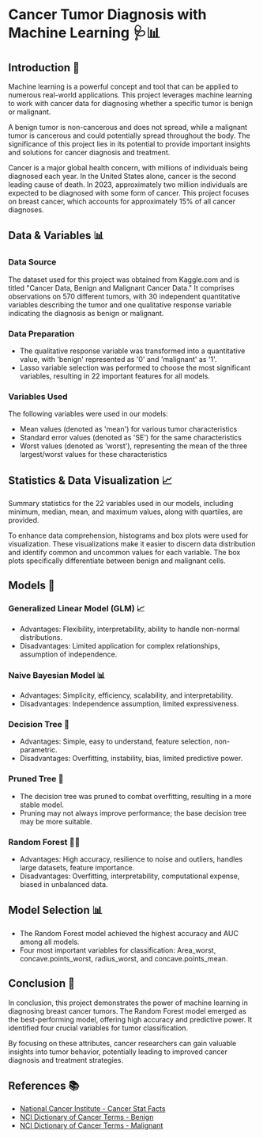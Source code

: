 # Cancer Tumor Diagnosis with Machine Learning 🩺📊

## Introduction 📝

Machine learning is a powerful concept and tool that can be applied to numerous real-world applications. This project leverages machine learning to work with cancer data for diagnosing whether a specific tumor is benign or malignant.

A benign tumor is non-cancerous and does not spread, while a malignant tumor is cancerous and could potentially spread throughout the body. The significance of this project lies in its potential to provide important insights and solutions for cancer diagnosis and treatment.

Cancer is a major global health concern, with millions of individuals being diagnosed each year. In the United States alone, cancer is the second leading cause of death. In 2023, approximately two million individuals are expected to be diagnosed with some form of cancer. This project focuses on breast cancer, which accounts for approximately 15% of all cancer diagnoses.

## Data & Variables 📊

### Data Source
The dataset used for this project was obtained from Kaggle.com and is titled "Cancer Data, Benign and Malignant Cancer Data." It comprises observations on 570 different tumors, with 30 independent quantitative variables describing the tumor and one qualitative response variable indicating the diagnosis as benign or malignant.

### Data Preparation
- The qualitative response variable was transformed into a quantitative value, with 'benign' represented as '0' and 'malignant' as '1'.
- Lasso variable selection was performed to choose the most significant variables, resulting in 22 important features for all models.

### Variables Used
The following variables were used in our models:
- Mean values (denoted as 'mean') for various tumor characteristics
- Standard error values (denoted as 'SE') for the same characteristics
- Worst values (denoted as 'worst'), representing the mean of the three largest/worst values for these characteristics

## Statistics & Data Visualization 📈

Summary statistics for the 22 variables used in our models, including minimum, median, mean, and maximum values, along with quartiles, are provided.

To enhance data comprehension, histograms and box plots were used for visualization. These visualizations make it easier to discern data distribution and identify common and uncommon values for each variable. The box plots specifically differentiate between benign and malignant cells.

## Models 🧠

### Generalized Linear Model (GLM) 📈
- Advantages: Flexibility, interpretability, ability to handle non-normal distributions.
- Disadvantages: Limited application for complex relationships, assumption of independence.

### Naive Bayesian Model 📊
- Advantages: Simplicity, efficiency, scalability, and interpretability.
- Disadvantages: Independence assumption, limited expressiveness.

### Decision Tree 🌳
- Advantages: Simple, easy to understand, feature selection, non-parametric.
- Disadvantages: Overfitting, instability, bias, limited predictive power.

### Pruned Tree 🌲
- The decision tree was pruned to combat overfitting, resulting in a more stable model.
- Pruning may not always improve performance; the base decision tree may be more suitable.

### Random Forest 🌲🌳
- Advantages: High accuracy, resilience to noise and outliers, handles large datasets, feature importance.
- Disadvantages: Overfitting, interpretability, computational expense, biased in unbalanced data.

## Model Selection 📊

- The Random Forest model achieved the highest accuracy and AUC among all models.
- Four most important variables for classification: Area_worst, concave.points_worst, radius_worst, and concave.points_mean.

## Conclusion 🏁

In conclusion, this project demonstrates the power of machine learning in diagnosing breast cancer tumors. The Random Forest model emerged as the best-performing model, offering high accuracy and predictive power. It identified four crucial variables for tumor classification.

By focusing on these attributes, cancer researchers can gain valuable insights into tumor behavior, potentially leading to improved cancer diagnosis and treatment strategies.

## References 📚

- [National Cancer Institute - Cancer Stat Facts](https://seer.cancer.gov/statfacts/html/common.html)
- [NCI Dictionary of Cancer Terms - Benign](https://www.cancer.gov/publications/dictionaries/cancer-terms/def/benign)
- [NCI Dictionary of Cancer Terms - Malignant](https://www.cancer.gov/publications/dictionaries/cancer-terms/def/malignant)




